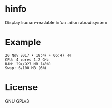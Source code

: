 # hinfo

Display human-readable information about system

# Example

```
20 Nov 2017 • 18:47 • 06:47 PM
CPU: 4 cores 1.2 GHz
RAM: 294/927 MB (45%)
Swap: 6/100 MB (6%)
```

# License

GNU GPLv3

